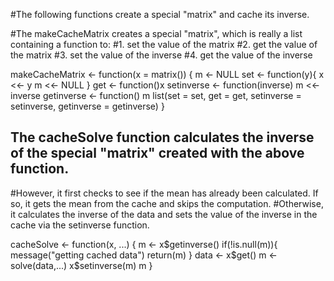 #The following functions create a special "matrix" and cache its inverse.

#The makeCacheMatrix creates a special "matrix", which is really a list containing a function to:
#1. set the value of the matrix
#2. get the value of the matrix
#3. set the value of the inverse
#4. get the value of the inverse

makeCacheMatrix <- function(x = matrix()) {
                m <- NULL
                set <- function(y){
                        x <<- y
                        m <<- NULL
                }
                get <- function()x
                setinverse <- function(inverse) m <<- inverse
                getinverse <- function() m
                list(set = set, get = get,
                     setinverse = setinverse,
                     getinverse = getinverse)
}


## The cacheSolve function calculates the inverse of the special "matrix" created with the above function.
#However, it first checks to see if the mean has already been calculated. If so, it gets the mean from the cache and skips the computation.
#Otherwise, it calculates the inverse of the data and sets the value of the inverse in the cache via the setinverse function.

cacheSolve <- function(x, ...) {
        m <- x$getinverse()
        if(!is.null(m)){
                message("getting cached data")
                return(m)
        }
        data <- x$get()
        m <- solve(data,...)
        x$setinverse(m)
        m
}
